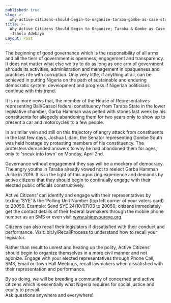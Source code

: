 ```yaml
---
published: true
slug: >-
  why-active-citizens-should-begin-to-organize-taraba-gombe-as-case-study-ishola-adebayo
title: >-
  Why Active Citizens Should Begin to Organize; Taraba & Gombe as Case Study!
  -Ishola Adebayo
Layout: Post
---
```

The beginning of good governance which is the responsibility of all arms and all the tiers of government is openness, engagement and transparency. It does not matter what else we try to do as long as one arm of government shrouds its activities, administration and management in opaqueness and practices rife with corruption. Only very little, if anything at all, can be achieved in putting Nigeria on the path of sustainable and enduring democratic system, development and progress if Nigerian politicians continue with this trend.

It is no more news that, the member of the House of Representatives representing Bali/Gassol federal constituency from Taraba State in the lower legislative chamber, Garba Hamman was pelted with stones last week by his constituents for allegedly abandoning them for two years only to show up to present a car and motorcycles to a few people.

In a similar vein and still on this trajectory of angry attack from constituents in the last few days, Joshua Lidani, the Senator representing Gombe South was held hostage by protesting members of his constituency. The protesters demanded answers to why he had abandoned them for ages, only to 'sneak into town' on Monday, April 2nd.

Governance without engagement they say will be a mockery of democracy. The angry youths in Taraba already vowed not to reelect Garba Hamman Julde in 2019. It is in the light of this agonizing experience and demands by active citizens that they should begin to continually engage with their elected public officials constructively. 

Active Citizens’ can identify and engage with their representatives by texting ‘SYE’ & the ‘Polling Unit Number (top left corner of your voters card) to 20050. Example: Send SYE 24/10/07/03 to 20050; citizens immediately get the contact details of their federal lawmakers through the mobile phone number as an SMS or even visit www.shineyoureye.org. 

Citizens can also recall their legislators if dissatisfied with their conduct and performance. Visit: bit.ly/RecallProcess to understand how to recall your legislator.

Rather than result to unrest and heating up the polity, Active Citizens’ should begin to organize themselves in a more civil manner and not agonize. Engage with your elected representatives through Phone Call, SMS, Email or Town Hall Meetings, recall lawmakers when dissatisfied with their representation and performance.

By so doing, we will be breeding a community of concerned and active citizens which is essentially what Nigeria requires for social justice and equity to prevail.  
Ask questions anywhere and everywhere!
